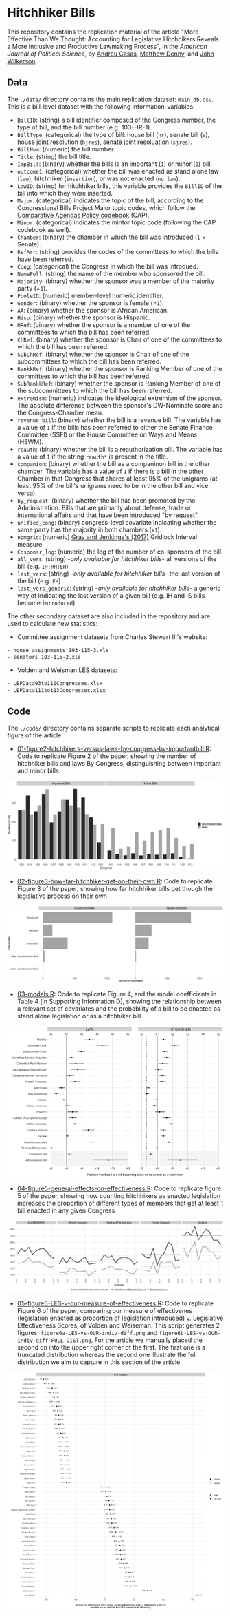 # Hitchhiker Bills
This repository contains the replication material of the article "More Effective Than We Thought: Accounting for Legislative Hitchhikers Reveals a More Inclusive and Productive Lawmaking Process", in the _American Journal of Political Science_, by [Andreu Casas](http://andreucasas.com/), [Matthew Denny](http://www.mjdenny.com/), and [John Wilkerson](https://faculty.washington.edu/jwilker/Bio.pdf).


## Data
The `./data/` directory contains the main replication dataset: `main_db.csv`. This is a bill-level dataset with the following information-variables:

  - `BillID`: (string) a bill identifier composed of the Congress number, the type of bill, and the bill number (e.g. 103-HR-1). 
  - `BillType`: (categorical) the type of bill: house bill (`hr`), senate bill (`s`), house joint resolution (`hjres`), senate joint resoluation (`sjres`).
  - `BillNum`: (numeric) the bill number.
  - `Title`: (string) the bill title.
  - `ImpBill`: (binary) whether the bills is an important (`1`) or minor (`0`) bill.
  - `outcome1`: (categorical) whether the bill was enacted as stand alone law (`law`), hitchhiker (`insertion`), or was not enacted (`no law`).
  - `LawID`: (string) for hitchhiker bills, this variable provides the `BillID` of the bill into which they were inserted.
  - `Major`: (categorical) indicates the topic of the bill, according to the Congressional Bills Project Major topic codes, which follow the [Comparative Agendas Policy codebook](https://www.comparativeagendas.net/pages/master-codebook) (CAP).
  - `Minor`: (categorical) indicates the mintor topic code (following the CAP codebook as well).
  - `Chamber`: (binary) the chamber in which the bill was introduced (`1` = Senate).
  - `RefArr`: (string) provides the codes of the committees to which the bills have been referred. 
  - `Cong`: (categorical) the Congress in which the bill was introdued.
  - `NameFull`: (string) the name of the member who sponsored the bill.
  - `Majority`: (binary) whether the sponsor was a member of the majority party (=`1`).
  - `PooleID`: (numeric) member-level numeric identifier.
  - `Gender`: (binary) whether the sponsor is female (=`1`).
  - `AA`: (binary) whether the sponsor is African American.
  - `Hisp`: (binary) whether the sponsor is Hispanic.
  - `MRef`: (binary) whether the sponsor is a member of one of the committees to which the bill has been referred.
  - `ChRef`: (binary) whether the sponsor is Chair of one of the committees to which the bill has been referred.
  - `SubChRef`: (binary) whether the sponsor is Chair of one of the subcommittees to which the bill has been referred.
  - `RankkRef`: (binary) whether the sponsor is Ranking Member of one of the committees to which the bill has been referred.
  - `SubRankkRef`: (binary) whether the sponsor is Ranking Member of one of the subcommittees to which the bill has been referred.
  - `extremism`: (numeric) indicates the ideological extremism of the sponsor. The absolute difference between the sponsor's DW-Nominate score and the Congress-Chamber mean.
  - `revenue_bill`: (binary) whether the bill is a revenue bill. The variable has a value of `1` if the bills has been referred to either the Senate Finance Committee (SSFI) or the House Committee on Ways and Means (HSWM).
  - `reauth`: (binary) whether the bill is a reauthorization bill. The variable has a value of `1` if the string `reauth*` is present in the title.
  - `companion`: (binary) whether the bill as a companinon bill in the other chamber. The variable has a value of `1` if there is a bill in the other Chamber in that Congress that shares at least 95% of the unigrams (at least 95% of the bill's unigrams need to be in the other bill and vice versa).
  - `by_request`: (binary) whether the bill has been promoted by the Administration. Bills that are primarily about defense, trade or international affairs and that have been introduced "by request". 
  - `unified_cong`: (binary) congress-level covariate indicating whether the same party has the majority in both chambers (`=1`).
  - `nomgrid`: (numeric) [Gray and Jenkings's (2017)](https://www.cambridge.org/core/journals/journal-of-public-policy/article/pivotal-politics-and-the-ideological-content-of-landmark-laws/F4E72D32E886045889EED124866643C7) Gridlock Interval measure.
  - `Cosponsr_log`: (numeric) the log of the number of co-sponsors of the bill.
  - `all_vers`: (string) -_only available for hitchhiker bills_- all versions of the bill (e.g. `IH;RH:EH`)
  - `last_vers`: (string) -_only available for hitchhiker bills_- the last version of the bill (e.g. `EH`)
  - `last_vers_generic`: (string) -_only available for hitchhiker bills_- a generic way of indicating the last version of a given bill (e.g. IH and IS bills become `introduced`).
  
The other secondary dataset are also included in the repository and are used to calculate new statistics:

   - Committee assignment datasets from Charles Stewart III's website:   
   
    - house_assignments_103-115-3.xls
    - senators_103-115-2.xls
    
   - Volden and Weisman LES datasets:
   
    - LEPData93to110Congresses.xlsx
    - LEPData111to113Congresses.xlsx
    
  
## Code
The `./code/` directory contains separate scripts to replicate each analytical figure of the article.

  - [01-figure2-hitchhikers-versus-laws-by-congress-by-importantbill.R](https://github.com/CasAndreu/hitchhiker_bills/blob/master/code/01-figure2-hitchhikers-versus-laws-by-congress-by-importantbill.R): Code to replicate Figure 2 of the paper, showing the number of hitchhiker bills and laws By Congress, distinguishing between important and minor bills.

<img src = "https://github.com/CasAndreu/hitchhiker_bills/blob/master/figures/figure2_BW.png">

  - [02-figure3-how-far-hitchhiker-get-on-their-own.R](https://github.com/CasAndreu/hitchhiker_bills/blob/master/code/02-figure3-how-far-hitchhikers-get-on-their-own.R): Code to replicate Figure 3 of the paper, showing how far hitchhiker bills get though the legislative process on their own
<img src = "https://github.com/CasAndreu/hitchhiker_bills/blob/master/figures/figure3_BW.png">

  - [03-models.R](https://github.com/CasAndreu/hitchhiker_bills/blob/master/code/03-models.R): Code to replicate Figure 4, and the model coefficients in Table 4 (in Supporting Information D), showing the relationship between a relevant set of covariates and the probability of a bill to be enacted as stand alone legislation or as a hitchhiker bill.
  
<img src = "https://github.com/CasAndreu/hitchhiker_bills/blob/master/figures/figure4-coefficient-plot.png">

  - [04-figure5-general-effects-on-effectiveness.R](https://github.com/CasAndreu/hitchhiker_bills/blob/master/code/04-figure5-general-effect-on-effectiveness.R): Code to replicate figure 5 of the paper, showing how counting hitchhikers as enacted legislation increases the proportion of different types of members that get at least 1 bill enacted in any given Congress
 
<img src = "https://github.com/CasAndreu/hitchhiker_bills/blob/master/figures/figure5_so_what_BW.png">

  - [05-figure6-LES-v-our-measure-of-effectiveness.R](https://github.com/CasAndreu/hitchhiker_bills/blob/master/code/05-figure6-LES-v-our-measure-of-effectiveness.R): Code to replicate Figure 6 of the paper, comparing our measure of effectivenes (legislation enacted as proportion of legislation introduced) v. Legislative Effectiveness Scores, of Volden and Weiseman. This script generates 2 figures: `figure6a-LES-vs-OUR-indiv-diff.png` and `figure6b-LES-vs-OUR-indiv-diff-FULL-DIST.png`. For the article we manually placed the second on into the upper right corner of the first. The first one is a truncated distribution whereas the second one illustrate the full distribution we aim to capture in this section of the article.
 
<img src = "https://github.com/CasAndreu/hitchhiker_bills/blob/master/figures/figure6a-LES-vs-OUR-indiv-diff.png">
